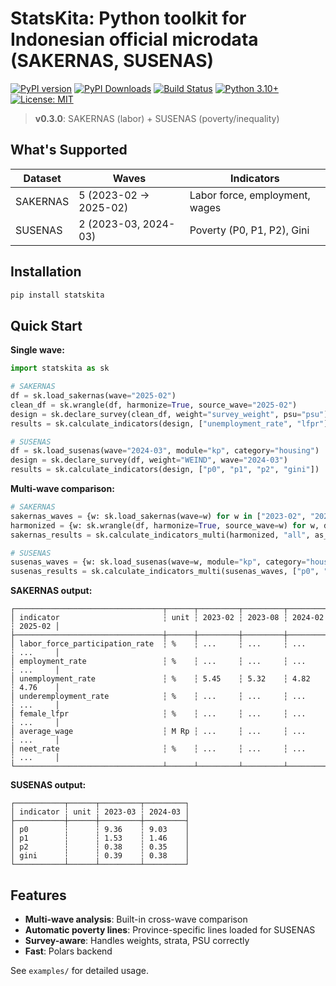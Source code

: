 # StatsKita: Python toolkit for Indonesian official microdata (SAKERNAS, SUSENAS)

[![PyPI version](https://badge.fury.io/py/statskita.svg)](https://pypi.org/project/statskita/)
[![PyPI Downloads](https://static.pepy.tech/badge/statskita)](https://pepy.tech/projects/statskita)
[![Build Status](https://github.com/okkymabruri/statskita/actions/workflows/ci.yml/badge.svg)](https://github.com/okkymabruri/statskita/actions)
[![Python 3.10+](https://img.shields.io/badge/python-3.10+-blue.svg)](https://www.python.org/downloads/)
[![License: MIT](https://img.shields.io/badge/License-MIT-yellow.svg)](https://opensource.org/licenses/MIT)

> **v0.3.0**: SAKERNAS (labor) + SUSENAS (poverty/inequality)

## What's Supported

| Dataset | Waves | Indicators |
|---------|-------|------------|
| SAKERNAS | 5 (2023-02 → 2025-02) | Labor force, employment, wages |
| SUSENAS | 2 (2023-03, 2024-03) | Poverty (P0, P1, P2), Gini |

## Installation

```bash
pip install statskita
```

## Quick Start

**Single wave:**
```python
import statskita as sk

# SAKERNAS
df = sk.load_sakernas(wave="2025-02")
clean_df = sk.wrangle(df, harmonize=True, source_wave="2025-02")
design = sk.declare_survey(clean_df, weight="survey_weight", psu="psu")
results = sk.calculate_indicators(design, ["unemployment_rate", "lfpr"])

# SUSENAS
df = sk.load_susenas(wave="2024-03", module="kp", category="housing")
design = sk.declare_survey(df, weight="WEIND", wave="2024-03")
results = sk.calculate_indicators(design, ["p0", "p1", "p2", "gini"])
```

**Multi-wave comparison:**
```python
# SAKERNAS
sakernas_waves = {w: sk.load_sakernas(wave=w) for w in ["2023-02", "2023-08", "2024-02", "2025-02"]}
harmonized = {w: sk.wrangle(df, harmonize=True, source_wave=w) for w, df in sakernas_waves.items()}
sakernas_results = sk.calculate_indicators_multi(harmonized, "all", as_wide=True)

# SUSENAS
susenas_waves = {w: sk.load_susenas(wave=w, module="kp", category="housing") for w in ["2023-03", "2024-03"]}
susenas_results = sk.calculate_indicators_multi(susenas_waves, ["p0", "p1", "p2", "gini"], as_wide=True)
```

**SAKERNAS output:**
```
┌─────────────────────────────────┬──────┬─────────┬─────────┬─────────┬─────────┐
│ indicator                       ┆ unit ┆ 2023-02 ┆ 2023-08 ┆ 2024-02 ┆ 2025-02 │
├─────────────────────────────────┼──────┼─────────┼─────────┼─────────┼─────────┤
│ labor_force_participation_rate  ┆ %    ┆ ...     ┆ ...     ┆ ...     ┆ ...     │
│ employment_rate                 ┆ %    ┆ ...     ┆ ...     ┆ ...     ┆ ...     │
│ unemployment_rate               ┆ %    ┆ 5.45    ┆ 5.32    ┆ 4.82    ┆ 4.76    │
│ underemployment_rate            ┆ %    ┆ ...     ┆ ...     ┆ ...     ┆ ...     │
│ female_lfpr                     ┆ %    ┆ ...     ┆ ...     ┆ ...     ┆ ...     │
│ average_wage                    ┆ M Rp ┆ ...     ┆ ...     ┆ ...     ┆ ...     │
│ neet_rate                       ┆ %    ┆ ...     ┆ ...     ┆ ...     ┆ ...     │
└─────────────────────────────────┴──────┴─────────┴─────────┴─────────┴─────────┘
```

**SUSENAS output:**
```
┌───────────┬──────┬─────────┬─────────┐
│ indicator ┆ unit ┆ 2023-03 ┆ 2024-03 │
├───────────┼──────┼─────────┼─────────┤
│ p0        ┆      ┆ 9.36    ┆ 9.03    │
│ p1        ┆      ┆ 1.53    ┆ 1.46    │
│ p2        ┆      ┆ 0.38    ┆ 0.35    │
│ gini      ┆      ┆ 0.39    ┆ 0.38    │
└───────────┴──────┴─────────┴─────────┘
```

## Features

- **Multi-wave analysis**: Built-in cross-wave comparison
- **Automatic poverty lines**: Province-specific lines loaded for SUSENAS
- **Survey-aware**: Handles weights, strata, PSU correctly
- **Fast**: Polars backend

See `examples/` for detailed usage.